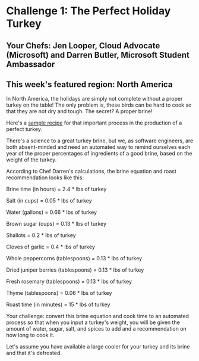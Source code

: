 # Challenge 1: The Perfect Holiday Turkey
 
## Your Chefs: Jen Looper, Cloud Advocate (Microsoft) and Darren Butler, Microsoft Student Ambassador
 
## This week's featured region: North America
 
In North America, the holidays are simply not complete without a proper turkey on the table! The only problem is, these birds can be hard to cook so that they are not dry and tough. The secret? A proper brine! 
 
Here's a [sample recipe](https://www.aspicyperspective.com/best-turkey-brine-recipe/) for that important process in the production of a perfect turkey.
 
There's a science to a great turkey brine, but we, as software engineers, are both absent-minded and need an automated way to remind ourselves each year of the proper percentages of ingredients of a good brine, based on the weight of the turkey.
 
According to Chef Darren's calculations, the brine equation and roast recommendation looks like this:
 
Brine time (in hours) = 2.4 * lbs of turkey
 
Salt (in cups) = 0.05 * lbs of turkey
 
Water (gallons) = 0.66 * lbs of turkey
 
Brown sugar (cups) = 0.13 * lbs of turkey
 
Shallots = 0.2 * lbs of turkey
 
Cloves of garlic = 0.4 * lbs of turkey
 
Whole peppercorns (tablespoons) = 0.13 * lbs of turkey
 
Dried juniper berries (tablespoons) = 0.13 * lbs of turkey
 
Fresh rosemary (tablespoons) = 0.13 * lbs of turkey
 
Thyme (tablespoons) = 0.06 * lbs of turkey
 
Roast time (in minutes) = 15 * lbs of turkey
 
Your challenge: convert this brine equation and cook time to an automated process so that when you input a turkey's weight, you will be given the amount of water, sugar, salt, and spices to add and a recommendation on how long to cook it.
 
Let's assume you have available a large cooler for your turkey and its brine and that it's defrosted.